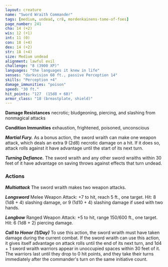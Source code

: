 ```yaml
---
layout: creature
name: "Sword Wraith Commander"
tags: [medium, undead, cr8, mordenkainens-tome-of-foes]
page_number: 241
cha: 14 (+2)
wis: 12 (+1)
int: 11 (0)
con: 18 (+4)
dex: 14 (+2)
str: 18 (+4)
size: Medium undead
alignment: lawful evil
challenge: "8 (3900 XP)"
languages: "the languages it knew in life"
senses: "darkvision 60 ft., passive Perception 14"
skills: "Perception +4"
damage_immunities: "poison"
speed: "30 ft."
hit_points: "127  (15d8 + 60)"
armor_class: "18 (breastplate, shield)"
---
```


**Damage Resistances** necrotic; bludgeoning, piercing, and slashing from nonmagical attacks

**Condition Immunities** exhaustion, frightened, poisoned, unconscious

***Martial Fury.*** As a bonus action, the sword wraith can make one weapon attack, which deals an extra 9 (2d8) necrotic damage on a hit. If it does so, attack rolls against it have advantage until the start of its next turn.

***Turning Defiance.*** The sword wraith and any other sword wraiths within 30 feet of it have advantage on saving throws against effects that turn undead.

### Actions

***Multiattack*** The sword wraith makes two weapon attacks.

***Longsword*** Melee Weapon Attack: +7 to hit, reach 5 ft., one target. Hit: 8 (1d8 + 4) slashing damage, or 9 (1d10 + 4) slashing damage if used with two hands.

***Longbow*** Ranged Weapon Attack: +5 to hit, range 150/600 ft., one target. Hit: 6 (1d8 + 2) piercing damage.

***Call to Honor (1/Day)*** To use this action, the sword wraith must have taken damage during the current combat. If the sword wraith can use this action, it gives itself advantage on attack rolls until the end of its next turn, and 1d4 + 1 sword wraith warriors appear in unoccupied spaces within 30 feet of it. The warriors last until they drop to 0 hit points, and they take their turns immediately after the commander's turn on the same initiative count.